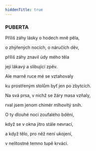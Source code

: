```yaml
---
hiddenTitle: true
---
```


### PUBERTA

Příliš záhy lásky o hodech mně pěla, 

o zhýřených nocích, o náručích děv, 

příliš záhy znavil údy mého těla 

její lákavý a slibující zpěv.

  

Ale marně ruce mé se vztahovaly 

ku prostřeným stolům byť jen po zbytcích. 

Na svá prsa, v nichž se žáry masa vzňaly, 

rval jsem jenom chimér mlhovitý sníh.

  

O ty dlouhé noci zoufalého bdění, 

když se v okna jitro stále nevrací, 

a když tělo, pro něž není ukojení, 

v nelítostné temno tupě krvácí.
